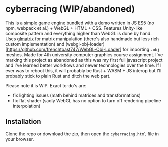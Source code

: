 # cyberracing (WIP/abandoned)

This is a simple game engine bundled with a demo written in JS ES5 (no npm, webpack et al.) + WebGL + HTML + CSS. Features Unity-like composite pattern and everything higher than WebGL is done by hand. Uses [glmatrix](http://glmatrix.net/) for matrix manipulation (there's also handmade but less rich custom implementation) and (webgl-obj-loader)[https://github.com/frenchtoast747/WebGL-Obj-Loader] for importing `.obj` meshes. Made for 4th university computer graphics course assignment. I've marking this project as abandoned as this was my first full javascript project and I've learned better workflows and newer technologies over the time. If I ever was to reboot this, it will probably be Rust + WASM + JS interop but I'll probably stick to plain Rust and ditch the web part.

Please note it is WIP. Exact to-do's are:
* fix lighting issues (math behind matrices and transformations)
* fix flat shader (sadly WebGL has no option to turn off rendering pipeline interpolation)

## Installation

Clone the repo or download the zip, then open the `cyberracing.html` file in your browser.
